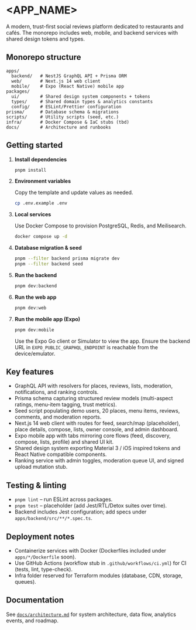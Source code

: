 # <APP_NAME>

A modern, trust-first social reviews platform dedicated to restaurants and cafés. The monorepo includes web, mobile, and backend services with shared design tokens and types.

## Monorepo structure

```
apps/
  backend/   # NestJS GraphQL API + Prisma ORM
  web/       # Next.js 14 web client
  mobile/    # Expo (React Native) mobile app
packages/
  ui/        # Shared design system components + tokens
  types/     # Shared domain types & analytics constants
  config/    # ESLint/Prettier configuration
prisma/      # Database schema & migrations
scripts/     # Utility scripts (seed, etc.)
infra/       # Docker Compose & IaC stubs (tbd)
docs/        # Architecture and runbooks
```

## Getting started

1. **Install dependencies**

   ```bash
   pnpm install
   ```

2. **Environment variables**

   Copy the template and update values as needed.

   ```bash
   cp .env.example .env
   ```

3. **Local services**

   Use Docker Compose to provision PostgreSQL, Redis, and Meilisearch.

   ```bash
   docker compose up -d
   ```

4. **Database migration & seed**

   ```bash
   pnpm --filter backend prisma migrate dev
   pnpm --filter backend seed
   ```

5. **Run the backend**

   ```bash
   pnpm dev:backend
   ```

6. **Run the web app**

   ```bash
   pnpm dev:web
   ```

7. **Run the mobile app (Expo)**

   ```bash
   pnpm dev:mobile
   ```

   Use the Expo Go client or Simulator to view the app. Ensure the backend URL in `EXPO_PUBLIC_GRAPHQL_ENDPOINT` is reachable from the device/emulator.

## Key features

- GraphQL API with resolvers for places, reviews, lists, moderation, notifications, and ranking controls.
- Prisma schema capturing structured review models (multi-aspect ratings, menu-item tagging, trust metrics).
- Seed script populating demo users, 20 places, menu items, reviews, comments, and moderation reports.
- Next.js 14 web client with routes for feed, search/map (placeholder), place details, compose, lists, owner console, and admin dashboard.
- Expo mobile app with tabs mirroring core flows (feed, discovery, compose, lists, profile) and shared UI kit.
- Shared design system exporting Material 3 / iOS inspired tokens and React Native compatible components.
- Ranking service with admin toggles, moderation queue UI, and signed upload mutation stub.

## Testing & linting

- `pnpm lint` – run ESLint across packages.
- `pnpm test` – placeholder (add Jest/RTL/Detox suites over time).
- Backend includes Jest configuration; add specs under `apps/backend/src/**/*.spec.ts`.

## Deployment notes

- Containerize services with Docker (Dockerfiles included under `apps/*/Dockerfile` soon).
- Use GitHub Actions (workflow stub in `.github/workflows/ci.yml`) for CI (tests, lint, type-check).
- Infra folder reserved for Terraform modules (database, CDN, storage, queues).

## Documentation

See [`docs/architecture.md`](docs/architecture.md) for system architecture, data flow, analytics events, and roadmap.
